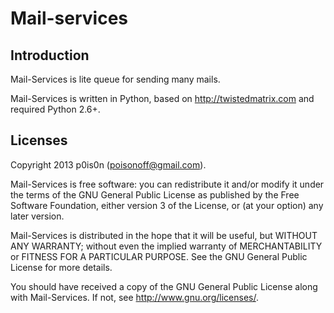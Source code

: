 Mail-services
=============


Introduction
------------

Mail-Services is lite queue for sending many mails.

Mail-Services is written in Python, based on http://twistedmatrix.com and required Python 2.6+.


Licenses
--------

Copyright 2013 p0is0n (poisonoff@gmail.com).

Mail-Services is free software: you can redistribute it and/or modify
it under the terms of the GNU General Public License as published by
the Free Software Foundation, either version 3 of the License, or
(at your option) any later version.

Mail-Services is distributed in the hope that it will be useful,
but WITHOUT ANY WARRANTY; without even the implied warranty of
MERCHANTABILITY or FITNESS FOR A PARTICULAR PURPOSE. See the
GNU General Public License for more details.

You should have received a copy of the GNU General Public License
along with Mail-Services.  If not, see <http://www.gnu.org/licenses/>.

